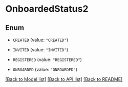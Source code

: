 # OnboardedStatus2

## Enum


* `CREATED` (value: `"CREATED"`)

* `INVITED` (value: `"INVITED"`)

* `REGISTERED` (value: `"REGISTERED"`)

* `ONBOARDED` (value: `"ONBOARDED"`)


[[Back to Model list]](../README.md#documentation-for-models) [[Back to API list]](../README.md#documentation-for-api-endpoints) [[Back to README]](../README.md)


